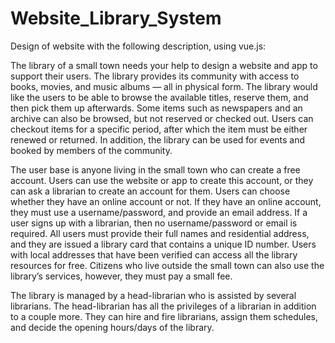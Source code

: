 # Website_Library_System

Design of website with the following description, using vue.js:

The library of a small town needs your help to design a website and app to support their users. The library provides its community with access to books, movies, and music albums — all in physical form. The library would like the users to be able to browse the available titles, reserve them, and then pick them up afterwards. Some items such as newspapers and an archive can also be browsed, but not reserved or checked out. Users can checkout items for a specific period, after which the item must be either renewed or returned. In addition, the library can be used for events and booked by members of the community.


The user base is anyone living in the small town who can create a free account. Users can use the website or app to create this account, or they can ask a librarian to create an account for them. Users can choose whether they have an online account or not. If they have an online account, they must use a username/password, and provide an email address. If a user signs up with a librarian, then no username/password or email is required. All users must provide their full names and residential address, and they are issued a library card that contains a unique ID number. Users with local addresses that have been verified can access all the library resources for free. Citizens who live outside the small town can also use the library’s services, however, they must pay a small fee.


The library is managed by a head-librarian who is assisted by several librarians. The head-librarian has all the privileges of a librarian in addition to a couple more. They can hire and fire librarians, assign them schedules, and decide the opening hours/days of the library.
